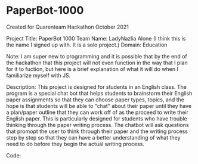 # PaperBot-1000
Created for Quarenteam Hackathon October 2021

Project Title: PaperBot 1000
Team Name: LadyNazlia Alone (I think this is the name I signed up with. It is a solo project.)
Domain: Education

Note: I am super new to programming and it is possible that by the end of the hackathon that this project will not even function in the way that I plan for it to fuction,
but here is a brief explanation of what it will do when I familiarize myself with JS.

Description: This project is designed for students in an English class. The program is a special chat bot that helps students to brainstorm their English paper assignments so that they can choose
paper types, topics, and the hope is that students will be able to "chat" about their paper until they have a plan/paper outline that they can work off of as the proceed to write
their English paper. This is particularly designed for students who have trouble thinking through the paper writing process. The chatbot will ask questions that promopt the user to think
through their paper and the writing process step by step so that they can have a better understanding of what they need to do before they begin the actual writing process.

Code:
